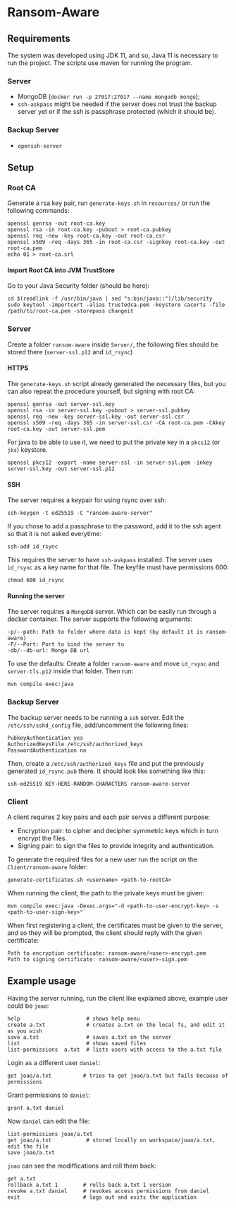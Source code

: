# Ransom-Aware

## Requirements

The system was developed using JDK 11, and so, Java 11 is necessary to run the project. The scripts use maven for running the program.

### Server
* MongoDB (`docker run -p 27017:27017 --name mongodb mongo`);
* `ssh-askpass` might be needed if the server does not trust the backup server yet or if the ssh is passphrase protected (which it should be).

### Backup Server
* `openssh-server`

## Setup

### Root CA
Generate a rsa key pair, run `generate-keys.sh` in `resources/` or run the following commands:

```shell script
openssl genrsa -out root-ca.key
openssl rsa -in root-ca.key -pubout > root-ca.pubkey
openssl req -new -key root-ca.key -out root-ca.csr
openssl x509 -req -days 365 -in root-ca.csr -signkey root-ca.key -out root-ca.pem
echo 01 > root-ca.srl
```

#### Import Root CA into JVM TrustStore
Go to your Java Security folder (should be here):

```shell script
cd $(readlink -f /usr/bin/java | sed "s:bin/java::")/lib/security
sudo keytool -importcert -alias trustedca.pem -keystore cacerts -file /path/to/root-ca.pem -storepass changeit
```

### Server

Create a folder `ransom-aware` inside `Server/`, the following files should be stored there (`server-ssl.p12` and `id_rsync`)

#### HTTPS

The `generate-keys.sh` script already generated the necessary files, but you can also repeat the procedure yourself, but signing with root CA:

```shell script
openssl genrsa -out server-ssl.key
openssl rsa -in server-ssl.key -pubout > server-ssl.pubkey
openssl req -new -key server-ssl.key -out server-ssl.csr
openssl x509 -req -days 365 -in server-ssl.csr -CA root-ca.pem -CAkey root-ca.key -out server-ssl.pem
```

For java to be able to use it, we need to put the private key in a `pkcs12` (or `jks`) keystore.
```shell script
openssl pkcs12 -export -name server-ssl -in server-ssl.pem -inkey server-ssl.key -out server-ssl.p12
```

#### SSH
The server requires a keypair for using rsync over ssh:
```shell script
ssh-keygen -t ed25519 -C "ransom-aware-server"
```

If you chose to add a passphrase to the password, add it to the ssh agent so that it is not asked everytime:

```shell script
ssh-add id_rsync
```

This requires the server to have `ssh-askpass` installed.
The server uses `id_rsync` as a key name for that file.
The keyfile must have permissions 600:
```shell script
chmod 600 id_rsync
```

#### Running the server
The server requires a `MongoDB` server. Which can be easily run through a docker container.
The server supports the following arguments:
```
-p/--path: Path to folder where data is kept (by default it is ransom-aware)
-P/--Port: Port to bind the server to
-db/--db-url: Mongo DB url
```

To use the defaults:
Create a folder `ransom-aware` and move `id_rsync` and `server-tls.p12` inside that folder. Then run:
```shell script
mvn compile exec:java
```

### Backup Server

The backup server needs to be running a `ssh` server.
Edit the `/etc/ssh/sshd_config` file, add/uncomment the following lines:
```
PubkeyAuthentication yes
AuthorizedKeysFile /etc/ssh/authorized_keys
PasswordAuthentication no
```
Then, create a `/etc/ssh/authorized_keys` file and put the previously
generated `id_rsync.pub` there. It should look like
something like this:

```
ssh-ed25519 KEY-HERE-RANDOM-CHARACTERS ransom-aware-server
```

### Client

A client requires 2 key pairs and each pair serves a different purpose:
- Encryption pair: to cipher and decipher symmetric keys which in turn encrypt the files.
- Signing pair: to sign the files to provide integrity and authentication.

To generate the required files for a new user run the script on the `Client/ransom-aware` folder:
```shell script
generate-certificates.sh <username> <path-to-rootCA>
```

When running the client, the path to the private keys must be given:
```shell script
mvn compile exec:java -Dexec.args="-d <path-to-user-encrypt-key> -s <path-to-user-sign-key>"`
```

When first registering a client, the certificates must be given to the server, and so they will be prompted,
the client should reply with the given certificate:
```
Path to encryption certificate: ransom-aware/<user>-encrypt.pem
Path to signing certificate: ransom-aware/<user>-sign.pem
```
## Example usage

Having the server running, run the client like explained above, example user could be `joao`:

```
help                     # shows help menu
create a.txt             # creates a.txt on the local fs, and edit it as you wish
save a.txt               # saves a.txt on the server
list                     # shows saved files
list-permissions  a.txt  # lists users with access to the a.txt file
```

Login as a different user `daniel`:
```
get joao/a.txt          # tries to get joao/a.txt but fails because of permissions
```

Grant permissions to `daniel`:
```
grant a.txt daniel
```

Now `daniel` can edit the file:
```
list-permissions joao/a.txt
get joao/a.txt           # stored locally on workspace/joao/a.txt, edit the file
save joao/a.txt
```

`joao` can see the modiffications and roll them back:
```
get a.txt
rollback a.txt 1        # rolls back a.txt 1 version
revoke a.txt daniel     # revokes access permissions from daniel
exit                    # logs out and exits the application
```
